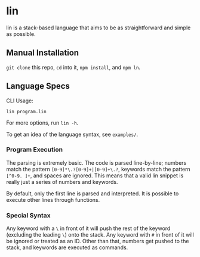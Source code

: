# lin
lin is a stack-based language that aims to be as straightforward and simple as possible.

## Manual Installation
`git clone` this repo, `cd` into it, `npm install`, and `npm ln`.

## Language Specs
CLI Usage:

    lin program.lin

For more options, run `lin -h`.

To get an idea of the language syntax, see `examples/`.

### Program Execution
The parsing is extremely basic. The code is parsed line-by-line; numbers match the pattern `[0-9]*\.?[0-9]+|[0-9]+\.?`, keywords match the pattern `[^0-9. ]+`, and spaces are ignored. This means that a valid lin snippet is really just a series of numbers and keywords.

By default, only the first line is parsed and interpreted. It is possible to execute other lines through functions.

### Special Syntax
Any keyword with a `\` in front of it will push the rest of the keyword (excluding the leading `\`) onto the stack. Any keyword with `#` in front of it will be ignored or treated as an ID. Other than that, numbers get pushed to the stack, and keywords are executed as commands.
